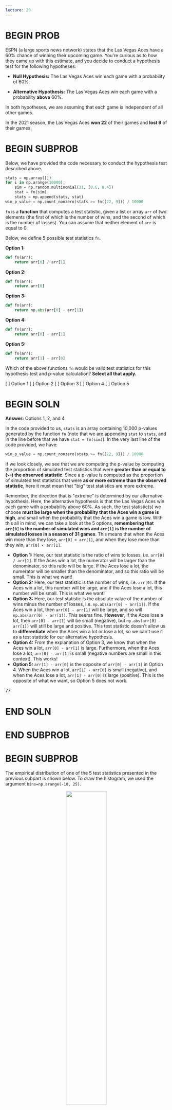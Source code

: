 ```yaml
---
lecture: 20
---
```


# BEGIN PROB

ESPN (a large sports news network) states that the Las Vegas Aces have a 60% chance of winning their upcoming game. You're curious as to how they came up with this estimate, and you decide to conduct a hypothesis test for the following hypotheses:

- **Null Hypothesis:** The Las Vegas Aces win each game with a probability of 60%.

- **Alternative Hypothesis:** The Las Vegas Aces win each game with a probability **above** 60%.

In both hypotheses, we are assuming that each game is independent of all other games. 

In the 2021 season, the Las Vegas Aces **won 22** of their games and **lost 9** of their games.

# BEGIN SUBPROB

Below, we have provided the code necessary to conduct the hypothesis test described above.

```py
stats = np.array([])
for i in np.arange(10000):
    sim = np.random.multinomial(31, [0.6, 0.4])
    stat = fn(sim)
    stats = np.append(stats, stat)
win_p_value = np.count_nonzero(stats >= fn([22, 9])) / 10000
```

`fn` is a **function** that computes a test statistic, given a list or array `arr` of two elements (the first of which is the number of wins, and the second of which is the number of losses). You can assume that neither element of `arr` is equal to 0.

Below, we define 5 possible test statistics `fn`.

**Option 1:**
```py
def fn(arr):
    return arr[0] / arr[1]
```

**Option 2:**
```py
def fn(arr):
    return arr[0]
```

**Option 3:**
```py
def fn(arr):
    return np.abs(arr[0] - arr[1])
```

**Option 4:**
```py
def fn(arr):
    return arr[0] - arr[1]
```

**Option 5:**
```py
def fn(arr):
    return arr[1] - arr[0]
```

Which of the above functions `fn` would be valid test statistics for this hypothesis test and p-value calculation? **Select all that apply.**

[ ] Option 1
[ ] Option 2
[ ] Option 3
[ ] Option 4
[ ] Option 5

# BEGIN SOLN

**Answer:** Options 1, 2, and 4

In the code provided to us, `stats` is an array containing 10,000 p-values generated by the function `fn` (note that we are appending `stat` to `stats`, and in the line before that we have `stat = fn(sim)`). In the very last line of the code provided, we have:

```py
win_p_value = np.count_nonzero(stats >= fn([22, 9])) / 10000
```

If we look closely, we see that we are computing the p-value by computing the proportion of simulated test statistics that were **greater than or equal to (`>=`) the observed statistic**. Since a p-value is computed as the proportion of simulated test statistics that were **as or more extreme than the observed statistic**, here it must mean that "big" test statistics are more extreme.

Remember, the direction that is "extreme" is determined by our alternative hypothesis. Here, the alternative hypothesis is that the Las Vegas Aces win each game with a probability above 60%. As such, the test statistic(s) we choose **must be large when the probability that the Aces win a game is high**, and small when the probability that the Aces win a game is low. With this all in mind, we can take a look at the 5 options, **remembering that `arr[0]` is the number of simulated wins and `arr[1]` is the number of simulated losses in a season of 31 games**. This means that when the Aces win more than they lose, `arr[0] > arr[1]`, and when they lose more than they win, `arr[0] < arr[1]`.

- **Option 1:** Here, our test statistic is the ratio of wins to losses, i.e. `arr[0] / arr[1]`. If the Aces win a lot, the numerator will be larger than the denominator, so this ratio will be large. If the Aces lose a lot, the numerator will be smaller than the denominator, and so this ratio will be small. This is what we want!
- **Option 2:** Here, our test statistic is the number of wins, i.e. `arr[0]`. If the Aces win a lot, this number will be large, and if the Aces lose a lot, this number will be small. This is what we want!
- **Option 3:** Here, our test statistic is the absolute value of the number of wins minus the number of losses, i.e. `np.abs(arr[0] - arr[1])`. If the Aces win a lot, then `arr[0] - arr[1]` will be large, and so will `np.abs(arr[0] - arr[1])`. This seems fine. **However**, if the Aces lose a lot, then `arr[0] - arr[1]` will be small (negative), but `np.abs(arr[0] - arr[1])` will still be large and positive. This test statistic doesn't allow us to **differentiate** when the Aces win a lot or lose a lot, so we can't use it as a test statistic for our alternative hypothesis.
- **Option 4:** From the explanation of Option 3, we know that when the Aces win a lot, `arr[0] - arr[1]` is large. Furthermore, when the Aces lose a lot, `arr[0] - arr[1]` is small (negative numbers are small in this context). This works!
- **Option 5:** `arr[1] - arr[0]` is the opposite of `arr[0] - arr[1]` in Option 4. When the Aces win a lot, `arr[1] - arr[0]` is small (negative), and when the Aces lose a lot, `arr[1] - arr[0]` is large (positive). This is the opposite of what we want, so Option 5 does not work.

<average>77</average>

# END SOLN

# END SUBPROB

# BEGIN SUBPROB

The empirical distribution of one of the 5 test statistics presented in the previous subpart is shown below. To draw the histogram, we used the argument `bins=np.arange(-10, 25)`.

<center><img src='../assets/images/wi22-final/test-stat-dist.png' width=50%></center>

Which test statistic does the above empirical distribution belong to?

( ) Option 1
( ) Option 2
( ) Option 3
( ) Option 4
( ) Option 5

# BEGIN SOLN

**Answer:** Option 4

The distribution visualized in the histogram has the following unique values: -9, -7, -5, -3, ..., 17, 19, 21, 23. Crucially, the test statistic whose distribution we've visualized can both be positive and negative. Right off the bat, we can eliminate Options 1, 2, and 3:

- **Option 1**: Invalid. Option 1 is computed by dividing the number of wins (`arr[0]`) by the number of losses (`arr[1]`), and that quotient will always be a non-negative number.
- **Option 2:** Invalid, since the number of wins (`arr[0]`) will always be a non-negative number.
- **Option 3:** Invalid, since the absolute value of any real number (`np.abs(arr[0] - arr[1])`, in this case) will always be a non-negative number.

Now, we must decide between Option 4, whose test statistic is "wins minus losses" (`arr[0] - arr[1]`), and Option 5, whose test statistic is "losses minus wins" (`arr[1] - arr[0]`). 

First, let's recap _how_ we're simulating. In the code provided in the previous subpart, we have the line `sim = np.random.multinomial(31, [0.6, 0.4])`. Each time we run this line, `sim` will be set to an array with two elements, the first of which we interpret as the number of simulated wins and the second of which we interpret as the number of simulated losses in a 31 game season. The first number in `sim` will usually be larger than the second number in `sim`, since the chance of a win (0.6) is larger than the chance of a loss (0.4). As such, When we compute `fn(sim)` in the following line, the difference between the wins and losses should typically be positive.

Back to our distribution. Note that the distribution provided in this subpart is **centered** at a positive number, around 7. Since the difference between wins and losses will typically be positive, it appears that we've visualized the distribution of the difference between wins and losses (Option 4). If we instead visualized the difference between losses and wins, the distribution should be centered at a negative number, but that's not the case.

As such, the correct answer is Option 4.

<average>86</average>

# END SOLN

# END SUBPROB

# BEGIN SUBPROB

Consider the function `fn_plus` defined below.

```py
def fn_plus(arr):
    return fn(arr) + 31
```

**True or False:** If `fn` is a valid test statistic for the hypothesis test and p-value calculation presented at the start of the problem, then `fn_plus` is also a valid test statistic for the hypothesis test and p-value calculation presented at the start of the problem.

( ) True
( ) False

# BEGIN SOLN

**Answer:** True

All `fn_plus` is doing is adding 31 to the output of `fn`. If we think in terms of pictures, the _shape_ of the distribution of `fn_plus` looks the same as the distribution of `fn`, just moved to the right by 31 units. Since the distribution's shape is no different, the proportion of simulated test statistics that are greater than the observed test statistic is no different either, and so the p-value we calculate with `fn_plus` is the same as the one we calculate with `fn`.

<average>73</average>

# END SOLN

# END SUBPROB

# BEGIN SUBPROB

Below, we present the same code that is given at the start of the problem.

```py
stats = np.array([])
for i in np.arange(10000):
    sim = np.random.multinomial(31, [0.6, 0.4])
    stat = fn(sim)
    stats = np.append(stats, stat)

win_p_value = np.count_nonzero(stats >= fn([22, 9])) / 10000
```

Below are four possible replacements for the line `sim = np.random.multinomial(31, [0.6, 0.4])`.

**Option 1:**
```py
def with_rep():
    won = plum.get('Won')
    return np.count_nonzero(np.random.choice(won, 31, replace=True))

sim = [with_rep(), 31 - with_rep()]
```

**Option 2:**
```py
def with_rep():
    won = plum.get('Won')
    return np.count_nonzero(np.random.choice(won, 31, replace=True))

w = with_rep()
sim = [w, 31 - w]
```

**Option 3:**
```py
def without_rep():
    won = plum.get('Won')
    return np.count_nonzero(np.random.choice(won, 31, replace=False))

sim = [without_rep(), 31 - without_rep()]
```

**Option 4:**
```py
def perm():
    won = plum.get('Won')
    return np.count_nonzero(np.random.permutation(won))

w = perm()
sim = [w, 31 - w]
```

Which of the above four options could we replace the line `sim = np.random.multinomial(plum.shape[0], [0.6, 0.4])` with and still perform a valid hypothesis test for the hypotheses stated at the start of the problem?

( ) Option 1
( ) Option 2
( ) Option 3
( ) Option 4

# BEGIN SOLN

**Answer:** Option 2

The line `sim = np.random.multinomial(plum.shape[0], [0.6, 0.4])` assigns `sim` to an array containing two numbers such that:

- The numbers are randomly chosen each time the line is run
- The numbers always add up to 31

We need to select an option that also creates such an array (or list, in this case). Note that `won = plum.get('Won')`, a line that is common to all four options, assigns `won` to a Series with 31 elements, each of which is either `True` or `False` (corresponding to the wins and losses that the Las Vegas Aces earned in their season).

Let's take a look at the line `np.count_nonzero(np.random.choice(won, 31, replace=True))`, common to the first two options. Here, we are randomly selecting 31 elements from the Series `won`, with replacement, and counting the number of `True`s (since with `np.count_nonzero`, `False` is counted as `0`). Since we are making our selections with replacement, each selected element has a $\frac{22}{31}$ chance of being `True` and a $\frac{9}{31}$ chance of being `False` (since `won` has 22 `True`s and 9 `False`s). As such, `np.count_nonzero(np.random.choice(won, 31, replace=True))` can be any integer between 0 and 31, inclusive.

Note that if we select without replacement (`replace=False`) as Option 3 would like us to, then all 31 selected elements would be the same as the 31 elements in `won`. As a result, `np.random.choice(won, 31, replace=False)` will always have 22 `True`s, just like `won`, and `np.count_nonzero(np.random.choice(won, 31, replace=True))` will always return 22. That's not random, and so that's not quite what we're looking for.

With this all in mind, let's look at the four options.

- **Option 1:** Here, each time we call `with_rep()`, we get a random number between 0 and 31 (inclusive), corresponding to the (random) number of simulated wins. Then, we are assigning `sim` to be `[with_rep(), 31 - with_rep()]`. However, it's not guaranteed that the two calls to `with_rep` return the same number of wins, so it's not guaranteed that `sum(sim)` is 31. Option 1, then, is invalid.
- **Option 2:** Correct, as we'll explain below.
- **Option 3:** As mentioned above, Option 3 uses `replace=False`, and so `without_rep()` is always 22 and `sim` is always `[22, 9]`. The outcome is not random.
- **Option 4:** Here, `perm()` always returns the same number, 22. This is because all we are doing is shuffling the entries in the `won` Series, but we aren't changing the number of wins (`True`s) and losses (`False`s). As a result, `w` is always 22 and `sim` is always `[22, 9]`, making this non-random, just like in Option 3.

By the process of elimination, **Option 2** must be the correct choice. It is similar to Option 1, but it only calls `with_rep` once and "saves" the result to the name `w`. As a result, `w` is random, and `w` and `31 - w` are guaranteed to sum to 31.

**⚠️ Note:** It turns out that none of these options run a valid hypothesis test, since the null hypothesis was that the Las Vegas Aces win 60% of their games but none of these simulation strategies use 60% anywhere (instead, they use the observation that the Aces actually won 22 games). However, this subpart was about the sampling strategies themselves, so this mistake from our end doesn't invalidate the problem.

<average>70</average>

# END SOLN

# END SUBPROB

# BEGIN SUBPROB

Consider again the four options presented in the previous subpart.

In which of the four options is it **guaranteed** that `sum(sim)` evaluates to 31? **Select all that apply.**

[ ] Option 1
[ ] Option 2
[ ] Option 3
[ ] Option 4

# BEGIN SOLN

**Answers:** Options 2, 3, and 4

- **Option 1:** As explained in the solution to the previous subpart, if the two calls to `with_rep` evaluate to different numbers (entirely possible, since it is random), then `sum(sim)` will not be 31.
- **Option 2:** Here, `sim` is defined in terms of some `w`. Specifically, `w` is some number between 0 and 31 and `sim` is `[w, 31 - w]`, so `sum(sim)` is the same as `w + 31 - w`, which is always 31.
- **Option 3:** In Option 3, `sim` is always `[22, 9]`, and `sum(sim)` is always 31.
- **Option 4:** Same as Option 3.

<average>72</average>

# END SOLN

# END SUBPROB

# END PROB